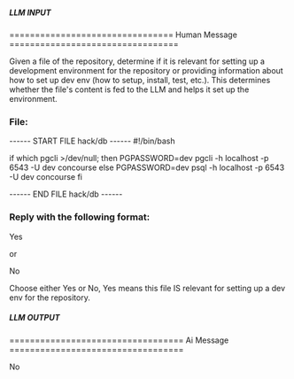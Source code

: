 ##### LLM INPUT #####
================================ Human Message =================================

Given a file of the repository, determine if it is relevant for setting up a development environment for the repository or providing information about how to set up dev env (how to setup, install, test, etc.). This determines whether the file's content is fed to the LLM and helps it set up the environment.

### File:
------ START FILE hack/db ------
#!/bin/bash

if which pgcli >/dev/null; then
  PGPASSWORD=dev pgcli -h localhost -p 6543 -U dev concourse
else
  PGPASSWORD=dev psql -h localhost -p 6543 -U dev concourse
fi

------ END FILE hack/db ------

### Reply with the following format:

<rel>Yes</rel>

or

<rel>No</rel>

Choose either Yes or No, Yes means this file IS relevant for setting up a dev env for the repository.

##### LLM OUTPUT #####
================================== Ai Message ==================================

<rel>No</rel>